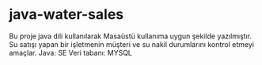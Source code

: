 # java-water-sales
Bu proje java dili kullanılarak Masaüstü kullanıma uygun şekilde yazılmıştır.  Su satışı yapan bir işletmenin müşteri ve su nakil durumlarını kontrol etmeyi amaçlar.  Java: SE Veri tabanı: MYSQL
